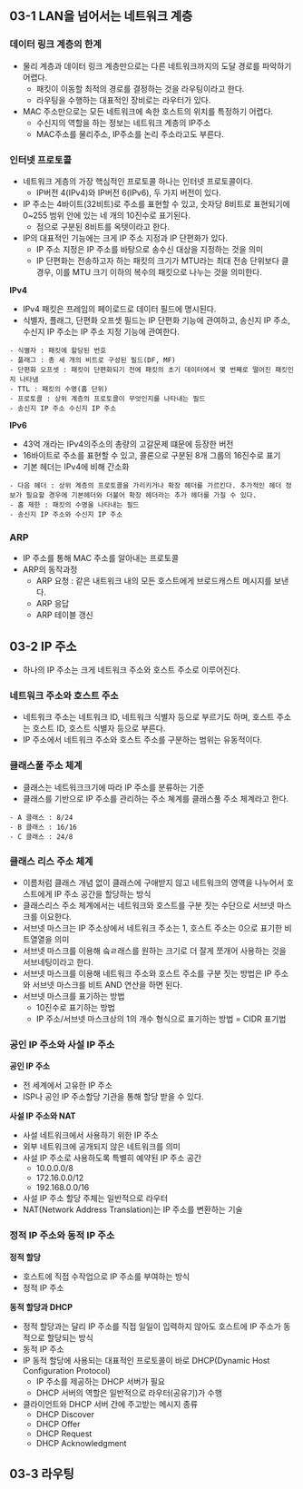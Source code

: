 ## 03-1 LAN을 넘어서는 네트워크 계층
### 데이터 링크 계층의 한계
- 물리 계층과 데이터 링크 계층만으로는 다른 네트워크까지의 도달 경로를 파악하기 어렵다.
	- 패킷이 이동할 최적의 경로를 결정하는 것을 라우팅이라고 한다.
	- 라우팅을 수행하는 대표적인 장비로는 라우터가 있다.
- MAC 주소만으로는 모든 네트워크에 속한 호스트의 위치를 특정하기 어렵다.
	- 수신지의 역할을 하는 정보는 네트워크 계층의 IP주소
	- MAC주소를 물리주소, IP주소를 논리 주소라고도 부른다.
### 인터넷 프로토콜
- 네트워크 게층의 가장 핵심적인 프로토콜 하나는 인터넷 프로토콜이다.
	- IP버전 4(IPv4)와 IP버전 6(IPv6), 두 가지 버전이 있다.
- IP 주소는 4바이트(32비트)로 주소를 표현할 수 있고, 숫자당 8비트로 표현되기에 0~255 범위 안에 있는 네 개의 10진수로 표기된다.
	- 점으로 구분된 8비트를 옥텟이라고 한다.
- IP의 대표적인 기능에는 크게 IP 주소 지정과 IP 단편화가 있다.
	- IP 주소 지정은 IP 주소를 바탕으로 송수신 대상을 지정하는 것을 의미
	- IP 단편화는 전송하고자 하는 패킷의 크기가 MTU라는 최대 전송 단위보다 클 경우, 이를 MTU 크기 이하의 복수의 패킷으로 나누는 것을 의미한다.

**IPv4**
- IPv4 패킷은 프레임의 페이로드로 데이터 필드에 명시된다.
- 식별자, 플래그, 단편화 오프셋 필드는 IP 단편화 기능에 관여하고, 송신지 IP 주소, 수신지 IP 주소는 IP 주소 지정 기능에 관여한다.
```
- 식별자 : 패킷에 할당된 번호
- 플래그 : 총 세 개의 비트로 구성된 필드(DF, MF)
- 단편화 오프셋 : 패킷이 단편화되기 전에 패킷의 초기 데이터에서 몇 번째로 떨어진 패킷인지 나타냄
- TTL : 패킷의 수명(홉 단위)
- 프로토콜 : 상위 계층의 프로토콜이 무엇인지를 나타내는 필드
- 송신지 IP 주소 수신지 IP 주소
```

**IPv6**
- 43억 개라는 IPv4의주소의 총량의 고갈문제 떄문에 등장한 버전
- 16바이트로 주소를 표현할 수 있고, 콜론으로 구분된 8개 그룹의 16진수로 표기
- 기본 헤더는 IPv4에 비해 간소화
```
- 다음 헤더 : 상위 계층의 프로토콜을 가리키거나 확장 헤더를 가르킨다. 추가적인 헤더 정보가 필요할 경우에 기본헤더와 더불어 확장 헤더라는 추가 헤더를 가질 수 있다.
- 홉 제한 : 패킷의 수명을 나타내는 필드
- 송신지 IP 주소와 수신지 IP 주소
```

### ARP
- IP 주소를 통해 MAC 주소를 알아내는 프로토콜
- ARP의 동작과정
	- ARP 요청 : 같은 내트워크 내의 모든 호스트에게 브로드캐스트 메시지를 보낸다.
	- ARP 응답
	- ARP 테이블 갱신

## 03-2 IP 주소
- 하나의 IP 주소는 크게 네트워크 주소와 호스트 주소로 이루어진다.
### 네트워크 주소와 호스트 주소
- 네트워크 주소는 네트워크 ID, 네트워크 식별자 등으로 부르기도 하며, 호스트 주소는 호스트 ID, 호스트 식별자 등으로 부른다.
- IP 주소에서 네트워크 주소와 호스트 주소를 구분하는 범위는 유동적이다.
### 클래스풀 주소 체계
- 클래스는 네트워크크기에 따라 IP 주소를 분류하는 기준
- 클래스를 기반으로 IP 주소를 관리하는 주소 쳬계를 클래스풀 주소 체계라고 한다.
```
- A 클래스 : 8/24
- B 클래스 : 16/16
- C 클래스 : 24/8
```
### 클래스 리스 주소 체계
- 이름처럼 클래스 개념 없이 클래스에 구애받지 않고 네트워크의 영역을 나누어서 호스트에게 IP 주소 공간을 할당하는 방식
- 클래스리스 주소 체계에서는 네트워크와 호스트를 구분 짓는 수단으로 서브넷 마스크를 이요한다.
- 서브넷 마스크는 IP 주소상에서 네트워크 주소는 1, 호스트 주소는 0으로 표기한 비트열열을 의미
- 서브넷 마스크를 이용해 슼ㄹ래스를 원하는 크기로 더 잘게 쪼개어 사용하는 것을 서브네팅이라고 한다.
- 서브넷 마스크를 이용해 네트워크 주소와 호스트 주소를 구분 짓는 방법은 IP 주소와 서브넷 마스크를 비트 AND 연산을 하면 된다.
- 서브넷 마스크를 표기하는 방법
	- 10진수로 표기하는 방법
	- IP 주소/서브넷 마스크상의 1의 개수 형식으로 표기하는 방법 = CIDR 표기법
### 공인 IP 주소와 사설 IP 주소
**공인 IP 주소**
- 전 세계에서 고유한 IP 주소
- ISP나 공인 IP 주소할당 기관을 통해 할당 받을 수 있다.

**사설 IP 주소와 NAT**
- 사설 네트워크에서 사용하기 위한 IP 주소
- 외부 네트워크에 공개되지 않은 네트워크를 의미
- 사설 IP 주소로 사용하도록 특별히 예약된 IP 주소 공간
	- 10.0.0.0/8
	- 172.16.0.0/12
	- 192.168.0.0/16
- 사설 IP 주소 할당 주체는 일반적으로 라우터
- NAT(Network Address Translation)는 IP 주소를 변환하는 기술
### 정적 IP 주소와 동적 IP 주소
**정적 할당**
- 호스트에 직접 수작업으로 IP 주소를 부여하는 방식
- 정적 IP 주소

**동적 할당과 DHCP**
- 정적 할당과는 달리 IP 주소를 직접 일일이 입력하지 않아도 호스트에 IP 주소가 동적으로 할당되는 방식
- 동적 IP 주소
- IP 동적 할당에 사용되는 대표적인 프로토콜이 바로 DHCP(Dynamic Host Configuration Protocol)
	- IP 주소를 제공하는 DHCP 서버가 필요
	- DHCP 서버의 역할은 일반적으로 라우터(공유기)가 수행
- 클라이언트와 DHCP 서버 간에 주고받는 메시지 종류
	- DHCP Discover
	- DHCP Offer
	- DHCP Request
	- DHCP Acknowledgment

## 03-3 라우팅
